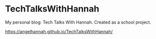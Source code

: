 # TechTalksWithHannah
 My personal blog: Tech Talks With Hannah. Created as a school project.
 
 https://angelhannah.github.io/TechTalksWithHannah/
